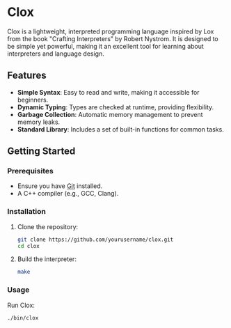 # Clox

Clox is a lightweight, interpreted programming language inspired by Lox from the book "Crafting Interpreters" by Robert Nystrom. It is designed to be simple yet powerful, making it an excellent tool for learning about interpreters and language design.

## Features

- **Simple Syntax**: Easy to read and write, making it accessible for beginners.
- **Dynamic Typing**: Types are checked at runtime, providing flexibility.
- **Garbage Collection**: Automatic memory management to prevent memory leaks.
- **Standard Library**: Includes a set of built-in functions for common tasks.

## Getting Started

### Prerequisites

- Ensure you have [Git](https://git-scm.com/) installed.
- A C++ compiler (e.g., GCC, Clang).

### Installation

1. Clone the repository:

   ```sh
   git clone https://github.com/yourusername/clox.git
   cd clox
   ```

2. Build the interpreter:
   ```sh
   make
   ```

### Usage

Run Clox:

```sh
./bin/clox
```
